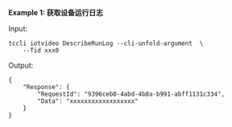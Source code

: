 **Example 1: 获取设备运行日志**



Input: 

```
tccli iotvideo DescribeRunLog --cli-unfold-argument  \
    --Tid xxx0
```

Output: 
```
{
    "Response": {
        "RequestId": "9396ceb0-4abd-4b8a-b991-abff1131c334",
        "Data": "xxxxxxxxxxxxxxxxxx"
    }
}
```


